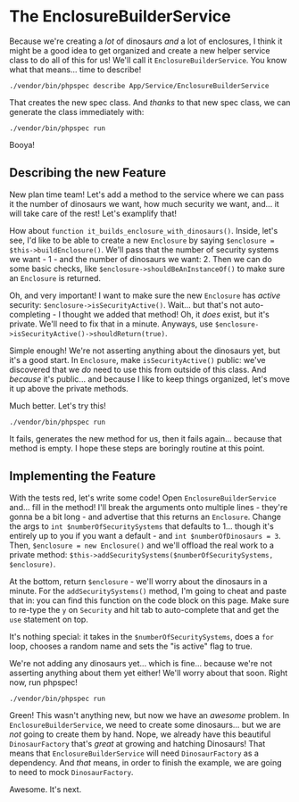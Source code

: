 # The EnclosureBuilderService

Because we're creating a *lot* of dinosaurs *and* a lot of enclosures, I
think it might be a good idea to get organized and create a new helper service class
to do all of this for us! We'll call it `EnclosureBuilderService`. You know what
that means... time to describe!

```terminal
./vendor/bin/phpspec describe App/Service/EnclosureBuilderService
```

That creates the new spec class. And *thanks* to that new spec class, we can
generate the class immediately with:

```terminal
./vendor/bin/phpspec run
```

Booya!

## Describing the new Feature

New plan time team! Let's add a method to the service where we can pass it
the number of dinosaurs we want, how much security we want, and... it will take
care of the rest! Let's examplify that!

How about `function it_builds_enclosure_with_dinosaurs()`. Inside, let's see, I'd
like to be able to create a new `Enclosure` by saying `$enclosure = $this->buildEnclosure()`.
We'll pass that the number of security systems we want - 1 - and the number of
dinosaurs we want: 2. Then we can do some basic checks, like
`$enclosure->shouldBeAnInstanceOf()` to make sure an `Enclosure` is returned.

Oh, and very important! I want to make sure the new `Enclosure` has *active* security:
`$enclosure->isSecurityActive()`. Wait... but that's not auto-completing - I thought
we added that method! Oh, it *does* exist, but it's private. We'll need to fix that
in a minute. Anyways, use `$enclosure->isSecurityActive()->shouldReturn(true)`.

Simple enough! We're not asserting anything about the dinosaurs yet, but it's a
good start. In `Enclosure`, make `isSecurityActive()` public: we've discovered
that we *do* need to use this from outside of this class. And *because* it's public...
and because I like to keep things organized, let's move it up above the private
methods.

Much better. Let's try this!

```terminal-silent
./vendor/bin/phpspec run
```

It fails, generates the new method for us, then it fails again... because that
method is empty. I hope these steps are boringly routine at this point.

## Implementing the Feature

With the tests red, let's write some code! Open `EnclosureBuilderService` and...
fill in the method! I'll break the arguments onto multiple lines - they're gonna
be a bit long - and advertise that this returns an `Enclosure`. Change the args to
`int $numberOfSecuritySystems` that defaults to 1... though it's entirely up to
you if you want a default - and `int $numberOfDinosaurs = 3`. Then,
`$enclosure = new Enclosure()` and we'll offload the real work to a private method:
`$this->addSecuritySystems($numberOfSecuritySystems, $enclosure)`.

At the bottom, return `$enclosure` - we'll worry about the dinosaurs in a minute.
For the `addSecuritySystems()` method, I'm going to cheat and paste that in: you
can find this function on the code block on this page. Make sure to re-type the
`y` on `Security` and hit tab to auto-complete that and get the `use` statement
on top.

It's nothing special: it takes in the `$numberOfSecuritySystems`, does a `for` loop,
chooses a random name and sets the "is active" flag to true.

We're not adding any dinosaurs yet... which is fine... because we're not asserting
anything about them yet either! We'll worry about that soon. Right now, run phpspec!

```terminal-silent
./vendor/bin/phpspec run
```

Green! This wasn't anything new, but now we have an *awesome* problem. In
`EnclosureBuilderService`, we need to create some dinosaurs... but we are *not*
going to create them by hand. Nope, we already have this beautiful `DinosaurFactory`
that's *great* at growing and hatching Dinosaurs! That means that `EnclosureBuilderService`
will need `DinosaurFactory` as a dependency. And *that* means, in order to finish
the example, we are going to need to mock `DinosaurFactory`.

Awesome. It's next.
